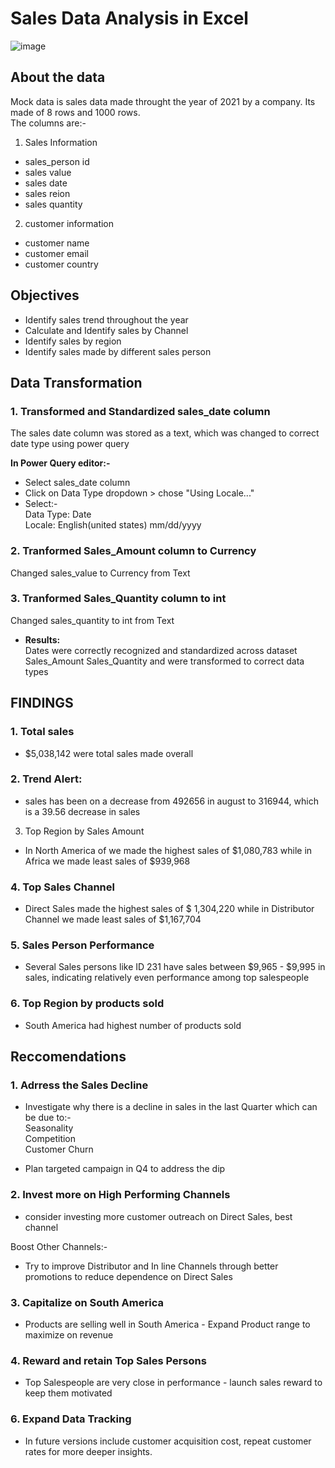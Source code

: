 # Sales Data Analysis in Excel
![image](https://github.com/user-attachments/assets/94732224-3d69-4efb-9f8b-3354f6efb0a4)

## About the data
Mock data is sales data made throught the year of 2021 by a company. Its made of 8 rows and 1000 rows.  
The columns are:-  
1. Sales Information  
- sales_person id  
- sales value   
- sales date  
- sales reion  
- sales quantity  
2. customer information  
- customer name  
- customer email  
- customer country  

## Objectives  
- Identify sales trend throughout the year
- Calculate and Identify sales by Channel
- Identify sales by region
- Identify sales made by different sales person 

## Data Transformation
### 1. Transformed and Standardized sales_date column  
The sales date column was stored as a text, which was changed to correct date type using power query  

**In Power Query editor:-**  
- Select sales_date column  
- Click on Data Type dropdown > chose "Using Locale..."  
- Select:-  
Data Type: Date  
Locale: English(united states) mm/dd/yyyy    

### 2. Tranformed Sales_Amount column to Currency
Changed sales_value to Currency from Text

### 3. Tranformed Sales_Quantity column to int
Changed sales_quantity to int from Text  

- **Results:**  
Dates were correctly recognized and standardized across dataset    
Sales_Amount Sales_Quantity and were transformed to correct data types  



## FINDINGS
### 1. Total sales
- $5,038,142 were total sales made overall
### 2. Trend Alert:
- sales has been on a decrease from 492656 in august to 316944, which is a 39.56 decrease in sales
3. Top Region by Sales Amount
- In North America of we made the highest sales of $1,080,783 while in Africa we made least sales of $939,968 
### 4. Top Sales Channel
- Direct Sales made the highest sales of $ 1,304,220 while in Distributor Channel we made least sales of $1,167,704
### 5. Sales Person Performance
- Several Sales persons like ID 231 have sales between $9,965 - $9,995 in sales, indicating relatively even performance among top salespeople
### 6. Top Region by products sold
- South America had highest number of products sold

## Reccomendations
### 1. Adrress the Sales Decline
- Investigate why there is a decline in sales in the last Quarter which can be due to:-  
Seasonality  
Competition  
Customer Churn  

- Plan targeted campaign in Q4 to address the dip
### 2. Invest more on High Performing Channels
- consider investing more customer outreach on Direct Sales, best channel 

Boost Other Channels:-
- Try to improve Distributor and In line Channels through better promotions to reduce dependence on Direct Sales

### 3. Capitalize on South America
- Products are selling well in South America - Expand Product range to maximize on revenue

### 4. Reward and retain Top Sales Persons
- Top Salespeople are very close in performance - launch sales reward to keep them motivated

### 6. Expand Data Tracking
- In future versions include customer acquisition cost, repeat customer rates for more deeper insights.
